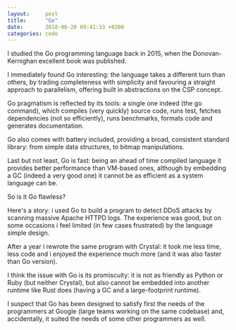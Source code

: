 ```yaml
---
layout:     post
title:      "Go"
date:       2018-06-20 09:41:33 +0200
categories: code
---
```


I studied the Go programming language back in 2015, when the Donovan-Kernighan excellent book was published.

I immediately found Go interesting: the language takes a different turn than others, by trading completeness with simplicity and favouring a straight approach to parallelism, offering built in abstractions on the CSP concept.

Go pragmatism is reflected by its tools: a single one indeed (the go command), which compiles (very quickly) source code, runs test, fetches dependencies (not so efficiently), runs benchmarks, formats code and generates documentation.

Go also comes with battery included, providing a broad, consistent standard library: from simple data structures, to bitmap manipulations.

Last but not least, Go is fast: being an ahead of time compiled language it provides better performance than VM-based ones, although by embedding a GC (indeed a very good one) it cannot be as efficient as a system language can be.

So is it Go flawless?

Here's a story: i used Go to build a program to detect DDoS attacks by scanning massive Apache HTTPD logs. The experience was good, but on some occasions i feel limited (in few cases frustrated) by the language simple design.

After a year i rewrote the same program with Crystal: it took me less time, less code and i enjoyed the experience much more (and it was also faster than Go version).

I think the issue with Go is its promiscuity: it is not as friendly as Python or Ruby (but neither Crystal), but also cannot be embedded into another runtime like Rust does (having a GC and a large-footprint runtime).

I suspect that Go has been designed to satisfy first the needs of the programmers at Google (large teams working on the same codebase) and, accidentally, it suited the needs of some other programmers as well.
